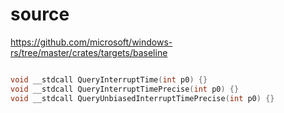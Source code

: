 # source

<https://github.com/microsoft/windows-rs/tree/master/crates/targets/baseline>

```c

void __stdcall QueryInterruptTime(int p0) {}
void __stdcall QueryInterruptTimePrecise(int p0) {}
void __stdcall QueryUnbiasedInterruptTimePrecise(int p0) {}

```
